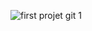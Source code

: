 ![first projet git 1](https://github.com/Eve202/Restaurant-Webpage/assets/82505667/c7a4339f-a617-44b7-90cf-60950d1b70b2)
